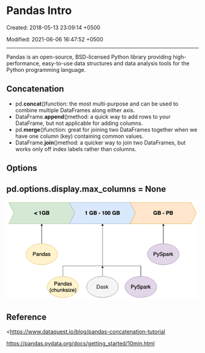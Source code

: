 # Pandas Intro

Created: 2018-05-13 23:09:14 +0500

Modified: 2021-06-06 16:47:52 +0500

---

Pandas is an open-source, BSD-licensed Python library providing high-performance, easy-to-use data structures and data analysis tools for the Python programming language.

## Concatenation
-   pd.**concat**()function: the most multi-purpose and can be used to combine multiple DataFrames along either axis.
-   DataFrame.**append**()method: a quick way to add rows to your DataFrame, but not applicable for adding columns.
-   pd.**merge**()function: great for joining two DataFrames together when we have one column (key) containing common values.
-   DataFrame.**join**()method: a quicker way to join two DataFrames, but works only off index labels rather than columns.

## Options

## pd.options.display.max_columns = None

![image](media/Pandas-Intro-image1.png)

## Reference

<https://www.dataquest.io/blog/pandas-concatenation-tutorial

<https://pandas.pydata.org/docs/getting_started/10min.html>

